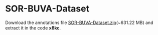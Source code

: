 # SOR-BUVA-Dataset
Download the annotations file [SOR-BUVA-Dataset.zip](https://pan.baidu.com/s/1mFQSsq3r7gJdLtwlTDAJwA 
)(~631.22 MB) and extract it in the code **x8kc**.
